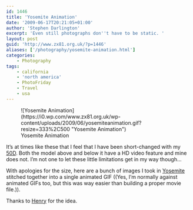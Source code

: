 ```yaml
---
id: 1446
title: 'Yosemite Animation'
date: '2009-06-17T20:21:05+01:00'
author: 'Stephen Darlington'
excerpt: 'Even still photographs don''t have to be static. '
layout: post
guid: 'http://www.zx81.org.uk/?p=1446'
aliases: ['/photography/yosemite-animation.html']
categories:
    - Photography
tags:
    - california
    - 'north america'
    - PhotoFriday
    - Travel
    - usa
---
```


<figure aria-describedby="caption-attachment-1447" class="wp-caption aligncenter" id="attachment_1447" style="width: 333px">![Yosemite Animation](https://i0.wp.com/www.zx81.org.uk/wp-content/uploads/2009/06/yosemiteanimation.gif?resize=333%2C500 "Yosemite Animation")<figcaption class="wp-caption-text" id="caption-attachment-1447">Yosemite Animation</figcaption></figure>

It’s at times like these that I feel that I have been short-changed with my [50D](http://www.zx81.org.uk/photography/canon-eos-50d.html). Both the model above and below it have a HD video feature and mine does not. I’m not one to let these little limitations get in my way though…

With apologies for the size, here are a bunch of images I took in [Yosemite](http://www.zx81.org.uk/travel/yosemite.html) stitched together into a single animated GIF ((Yes, I’m normally against animated GIFs too, but this was way easier than building a proper movie file.)).

Thanks to [Henry](http://www.henrywagner.com/) for the idea.